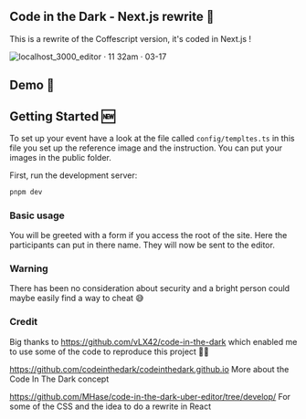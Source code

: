 ## Code in the Dark - Next.js rewrite 🚀

This is a rewrite of the Coffescript version, it's coded in Next.js !

![localhost_3000_editor · 11 32am · 03-17](https://github.com/CruuzAzul/code-in-the-dark/assets/60877626/47f15452-0647-4f04-8927-f791a9b09f9d)

## Demo 🔗

## Getting Started 🆕

To set up your event have a look at the file called `config/templtes.ts` in this file you set up the reference image and the instruction. You can put your images in the public folder.

First, run the development server:

```bash
pnpm dev
```

### Basic usage

You will be greeted with a form if you access the root of the site. Here the participants can put in there name. They will now be sent to the editor.

### Warning

There has been no consideration about security and a bright person could maybe easily find a way to cheat 😅

### Credit

Big thanks to https://github.com/vLX42/code-in-the-dark which enabled me to use some of the code to reproduce this project 🙏🏼

https://github.com/codeinthedark/codeinthedark.github.io More about the Code In The Dark concept

https://github.com/MHase/code-in-the-dark-uber-editor/tree/develop/ For some of the CSS and the idea to do a rewrite in React
